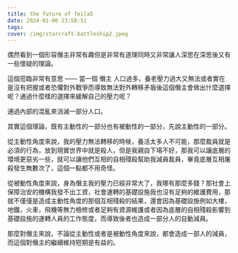 ```yaml
---
title: the future of feila5
date: 2024-01-06 23:58:51
tags:
cover: /img/starcraft-battleship2.jpeg
---
```


偶然看到一個形容僭主非常有趣但是非常有道理同時又非常讓人深思在深思後又有一些懷疑的理論。

這個蒞臨非常有意思 —— 當一個 僭主 人口過多，養老壓力過大又無法或者實在是沒有把握或者恐懼對外戰爭而導致無法對外轉移矛盾後這個僭主會做出什麼選擇呢？通過什麼樣的選擇來緩解自己的壓力呢？

通過內部的混亂來消滅一部分人口。

其實這個理論，既有主動性的一部分也有被動性的一部分，先說主動性的一部分。

從主動性角度來說，我的壓力無法轉移的時候，養活太多人不可能，那麼裁員就是必須的行為，放到現實世界中就是殺人，但是我親自下場不好，那我可以讓底層的環境更惡劣一些，就可以讓他們互相的自相殘殺幫助我減員裁員，畢竟底層互相屠殺發生無數次了，這個一點都不用奇怪。

從被動性角度來說，身為僭主我的壓力已經非常大了，我哪有那麼多錢？那社會上保障治安的機構我發不出工資，社會運轉的基礎設施我也沒有足夠的維護費用，那就不僅僅是造成主動性角度的那個互相殘殺的結果，還會因為基礎設施例如大樓，地鐵，火車，飛機等無力檢修或者足夠有資源維護或者因為底層的自相殘殺影響到基礎設施的運轉人員的工作態度，而導致後者也造成一部分人的自動減員。

那麼對僭主來說，不論從主動性或者是被動性角度來說，都會造成一部人的減員，而這個對僭主的繼續維持短期是有益的。

